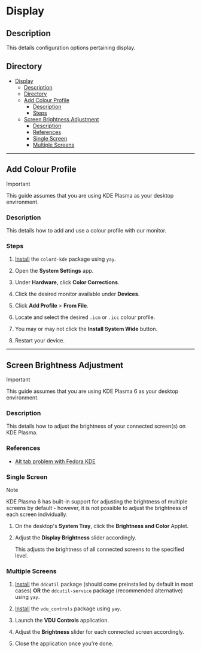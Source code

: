 # Display

## Description

This details configuration options pertaining display.

## Directory

- [Display](#display)
  - [Description](#description)
  - [Directory](#directory)
  - [Add Colour Profile](#add-colour-profile)
    - [Description](#description-1)
    - [Steps](#steps)
  - [Screen Brightness Adjustment](#screen-brightness-adjustment)
    - [Description](#description-2)
    - [References](#references)
    - [Single Screen](#single-screen)
    - [Multiple Screens](#multiple-screens)

---

## Add Colour Profile

> [!IMPORTANT]  
> This guide assumes that you are using KDE Plasma as your desktop environment.

### Description

This details how to add and use a colour profile with our monitor.

### Steps

1. [Install](yay.md#install) the `colord-kde` package using `yay`.

2. Open the **System Settings** app.

3. Under **Hardware**, click **Color Corrections**.

4. Click the desired monitor available under **Devices**.

5. Click **Add Profile** > **From File**.

6. Locate and select the desired `.icm` or `.icc` colour profile.

7. You may or may not click the **Install System Wide** button.

8. Restart your device.

---

## Screen Brightness Adjustment

> [!IMPORTANT]  
> This guide assumes that you are using KDE Plasma 6 as your desktop environment.

### Description

This details how to adjust the brightness of your connected screen(s) on KDE Plasma.

### References

- [Alt tab problem with Fedora KDE](https://discuss.kde.org/t/alt-tab-problem-with-fedora-kde/17280/1)

### Single Screen

> [!NOTE]  
> KDE Plasma 6 has built-in support for adjusting the brightness of multiple screens by default - however, it is not possible to adjust the brightness of each screen individually.

1. On the desktop's **System Tray**, click the **Brightness and Color** Applet.

2. Adjust the **Display Brightness** slider accordingly.

    This adjusts the brightness of all connected screens to the specified level.

### Multiple Screens

1. [Install](yay.md#install) the `ddcutil` package (should come preinstalled by default in most cases) **OR** the `ddcutil-service` package (recommended alternative) using `yay`.

2. [Install](yay.md#install) the `vdu_controls` package using `yay`.

3. Launch the **VDU Controls** application.

4. Adjust the **Brightness** slider for each connected screen accordingly.

5. Close the application once you're done.
